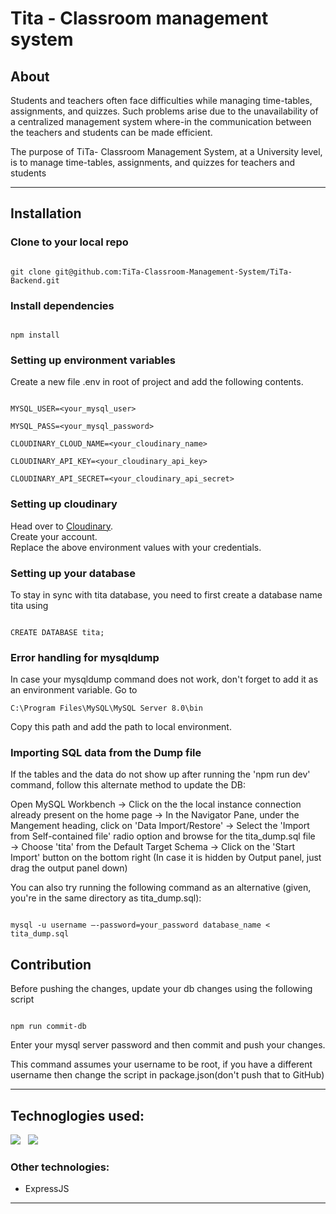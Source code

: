 
# Tita - Classroom management system

  

## About

  

Students and teachers often face difficulties while managing time-tables, assignments, and quizzes. Such problems arise due to the unavailability of a centralized management system where-in the communication between the teachers and students can be made efficient. <br>

The purpose of TiTa- Classroom Management System, at a University level, is to manage time-tables, assignments, and quizzes for teachers and students

  

<hr>

  

## Installation

  

### Clone to your local repo

  

```

git clone git@github.com:TiTa-Classroom-Management-System/TiTa-Backend.git

```

  

### Install dependencies

  

```

npm install

```

  

### Setting up environment variables

  

Create a new file .env in root of project and add the following contents.

  

```

MYSQL_USER=<your_mysql_user>

MYSQL_PASS=<your_mysql_password>

CLOUDINARY_CLOUD_NAME=<your_cloudinary_name>

CLOUDINARY_API_KEY=<your_cloudinary_api_key>

CLOUDINARY_API_SECRET=<your_cloudinary_api_secret>

```
### Setting up cloudinary


Head over to [Cloudinary](https://cloudinary.com/).<br/>
Create your account.<br/>
Replace the above environment values with your credentials.



### Setting up your database

  

To stay in sync with tita database, you need to first create a database name tita using

  

```

CREATE DATABASE tita;

```



### Error handling for mysqldump
In case your mysqldump command does not work, don't forget to add it as an environment variable. 
Go to 

```
C:\Program Files\MySQL\MySQL Server 8.0\bin
```

Copy this path and add the path to local environment.

  
  
### Importing SQL data from the Dump file
If the tables and the data do not show up after running the 'npm run dev' command, follow this alternate method to update the DB:

Open MySQL Workbench &rarr; Click on the the local instance connection already present on the home page &rarr; In the Navigator Pane, under the Mangement heading, click on 'Data Import/Restore' &rarr; Select the 'Import from Self-contained file' radio option and browse for the tita_dump.sql file &rarr; Choose 'tita' from the Default Target Schema &rarr; Click on the 'Start Import' button on the bottom right (In case it is hidden by Output panel, just drag the output panel down)

You can also try running the following command as an alternative (given, you're in the same directory as tita_dump.sql):

```

mysql -u username –-password=your_password database_name < tita_dump.sql 

```
  

## Contribution

  

Before pushing the changes, update your db changes using the following script

  

```

npm run commit-db

```

Enter your mysql server password and then commit and push your changes.

This command assumes your username to be root, if you have a different username then change the script in package.json(don't push that to GitHub)

  

<hr>

  

## Technoglogies used:

  

<img  src="https://img.icons8.com/color/48/000000/nodejs.png"/>  &nbsp;  <img  src="https://img.icons8.com/fluent/48/000000/mysql-logo.png"/>  &nbsp;

  

### Other technologies:

  

- ExpressJS

<hr>
